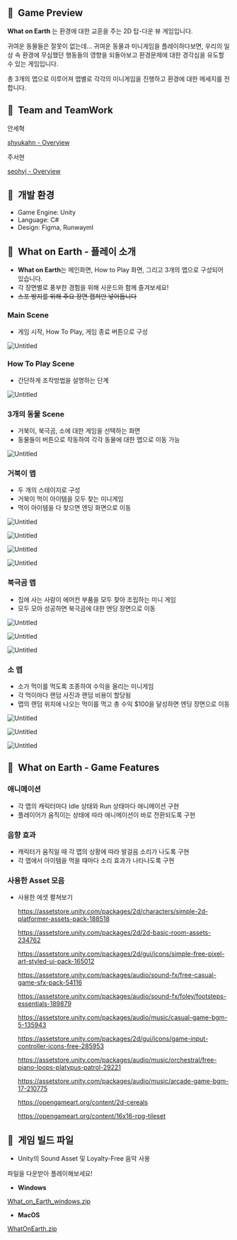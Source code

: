 ## 🐢  Game Preview

**What on Earth** 는 환경에 대한 교훈을 주는 2D 탑-다운 뷰 게임입니다.

귀여운 동물들은 잘못이 없는데… 귀여운 동물과 미니게임을 플레이하다보면, 우리의 일상 속 환경에 무심했던 행동들의 영향을 되돌아보고 환경문제에 대한 경각심을 유도할 수 있는 게임입니다.

총 3개의 맵으로 이루어져 맵별로 각각의 미니게임을 진행하고 환경에 대한 메세지를 전합니다.

## 🐢  Team and TeamWork

안세혁

[shyukahn - Overview](https://github.com/shyukahn)

주서현

[seohyj - Overview](https://github.com/seohyj)

## 🐢  개발 환경

- Game Engine: Unity
- Language: C#
- Design: Figma, Runwayml

## 🐢  What on Earth - 플레이 소개

- **What on Earth**는 메인화면, How to Play 화면, 그리고 3개의 맵으로 구성되어 있습니다.
- 각 장면별로 풍부한 경험을 위해 사운드와 함께 즐겨보세요!
- ~~스포 방지를 위해 주요 장면 캡쳐만 넣어둡니다~~

### Main Scene

- 게임 시작, How To Play, 게임 종료 버튼으로 구성

![Untitled](ReadmeImages/1Start.png)

### How To Play Scene

- 간단하게 조작방법을 설명하는 단계

![Untitled](ReadmeImages/2HowToPlay.png)

### 3개의 동물 Scene

- 거북이, 북극곰, 소에 대한 게임을 선택하는 화면
- 동물들이 버튼으로 작동하여 각각 동물에 대한 맵으로 이동 가능

![Untitled](ReadmeImages/3SelectScene.png)

### 거북이 맵


- 두 개의 스테이지로 구성
- 거북이 먹이 아이템을 모두 찾는 미니게임
- 먹이 아이템을 다 찾으면 엔딩 화면으로 이동

![Untitled](ReadmeImages/4turtle1.png)

![Untitled](ReadmeImages/4turtle2.png)

![Untitled](ReadmeImages/4turtle3.png)

![Untitled](ReadmeImages4turtle4.png)

### 북극곰 맵

- 집에 사는 사람이 에어컨 부품을 모두 찾아 조립하는 미니 게임
- 모두 모아 성공하면 북극곰에 대한 엔딩 장면으로 이동

![Untitled](ReadmeImages/5bear1.png)

![Untitled](ReadmeImages/5bear2.png)

![Untitled](ReadmeImages/5bear3.png)

### 소 맵

- 소가 먹이를 먹도록 조종하여 수익을 올리는 미니게임
- 각 먹이마다 랜덤 사진과 랜덤 비용이 할당됨
- 맵의 랜덤 위치에 나오는 먹이를 먹고 총 수익 $100을 달성하면 엔딩 장면으로 이동

![Untitled](ReadmeImages/6cow1.png)

![Untitled](ReadmeImages/6cow2.png)

![Untitled](ReadmeImages/6cow3.png)

## 🐢  What on Earth - Game Features


### 애니메이션

- 각 맵의 캐릭터마다 Idle 상태와 Run 상태마다 애니메이션 구현
- 플레이어가 움직이는 상태에 따라 애니메이션이 바로 전환되도록 구현

### 음향 효과

- 캐릭터가 움직일 때 각 맵의 상황에 따라 발걸음 소리가 나도록 구현
- 각 맵에서 아이템을 먹을 때마다 소리 효과가 나타나도록 구현

### 사용한 Asset 모음


- 사용한 에셋 펼쳐보기
    
    https://assetstore.unity.com/packages/2d/characters/simple-2d-platformer-assets-pack-188518
    
    https://assetstore.unity.com/packages/2d/2d-basic-room-assets-234762
    
    https://assetstore.unity.com/packages/2d/gui/icons/simple-free-pixel-art-styled-ui-pack-165012
    
    https://assetstore.unity.com/packages/audio/sound-fx/free-casual-game-sfx-pack-54116
    
    https://assetstore.unity.com/packages/audio/sound-fx/foley/footsteps-essentials-189879
    
    https://assetstore.unity.com/packages/audio/music/casual-game-bgm-5-135943
    
    https://assetstore.unity.com/packages/2d/gui/icons/game-input-controller-icons-free-285953
    
    https://assetstore.unity.com/packages/audio/music/orchestral/free-piano-loops-platypus-patrol-29221
    
    https://assetstore.unity.com/packages/audio/music/arcade-game-bgm-17-210775
    
    https://opengameart.org/content/2d-cereals
    
    https://opengameart.org/content/16x16-rpg-tileset
    

## 🐢  게임 빌드 파일

- Unity의 Sound Asset 및 Loyalty-Free 음악 사용

파일을 다운받아 플레이해보세요!

- **Windows**

[What_on_Earth_windows.zip](https://drive.google.com/file/d/1qcCyG1u8j0yAViQ3eK7V3PkoX3_qEZ8Y/view?usp=sharing)

- **MacOS**

[WhatOnEarth.zip](https://drive.google.com/file/d/1zpjiObEsqzBY2k3NtoWPcCmkiTJehpTx/view?usp=sharing)
